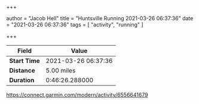+++

author = "Jacob Hell"
title = "Huntsville Running 2021-03-26 06:37:36"
date = "2021-03-26 06:37:36"
tags = [
    "activity", "running"
]

+++

<!--more-->

|Field  |Value  |
|--- | --- |
|**Start Time**|2021-03-26 06:37:36|
|**Distance**|5.00 miles|
|**Duration**|0:46:26.288000|

https://connect.garmin.com/modern/activity/6556641679